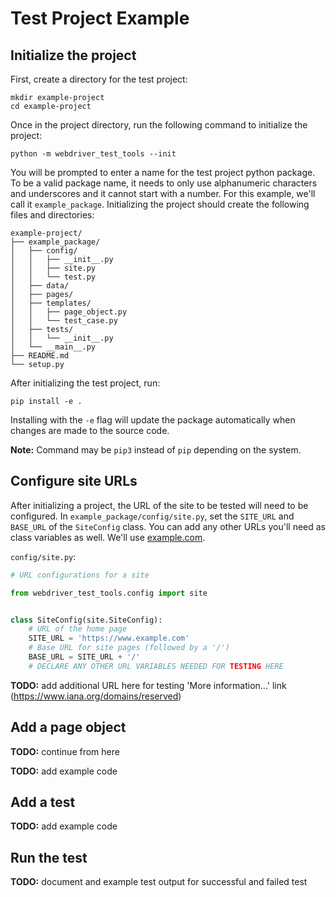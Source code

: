 # Test Project Example

## Initialize the project

First, create a directory for the test project:

```
mkdir example-project
cd example-project
```

Once in the project directory, run the following command to initialize the project:

```
python -m webdriver_test_tools --init
```

You will be prompted to enter a name for the test project python package. To be a valid package name, it needs to only use alphanumeric characters and underscores and it cannot start with a number. For this example, we'll call it `example_package`. Initializing the project should create the following files and directories:

```
example-project/
├── example_package/
│   ├── config/
│   │   ├── __init__.py
│   │   ├── site.py
│   │   └── test.py
│   ├── data/
│   ├── pages/
│   ├── templates/
│   │   ├── page_object.py
│   │   └── test_case.py
│   ├── tests/
│   │   └── __init__.py
│   └── __main__.py
├── README.md
└── setup.py
```

After initializing the test project, run:

```
pip install -e .
```

Installing with the `-e` flag will update the package automatically when changes are made to the source code.

**Note:** Command may be `pip3` instead of `pip` depending on the system.


## Configure site URLs

After initializing a project, the URL of the site to be tested will need to be configured. In `example_package/config/site.py`, set the `SITE_URL` and `BASE_URL` of the `SiteConfig` class. You can add any other URLs you'll need as class variables as well. We'll use [example.com](https://www.example.com/).

`config/site.py`:

```python
# URL configurations for a site

from webdriver_test_tools.config import site


class SiteConfig(site.SiteConfig):
    # URL of the home page
    SITE_URL = 'https://www.example.com'
    # Base URL for site pages (followed by a '/')
    BASE_URL = SITE_URL + '/'
    # DECLARE ANY OTHER URL VARIABLES NEEDED FOR TESTING HERE
```

**TODO:** add additional URL here for testing 'More information...' link (https://www.iana.org/domains/reserved)


## Add a page object

**TODO:** continue from here

**TODO:** add example code


## Add a test

**TODO:** add example code


## Run the test

**TODO:** document and example test output for successful and failed test

